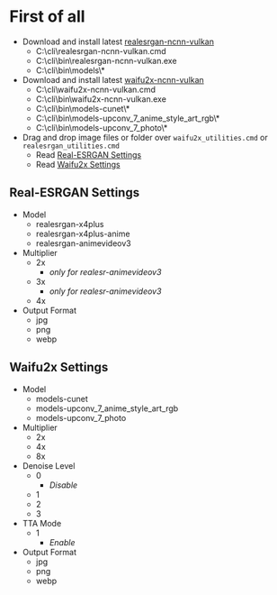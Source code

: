 # First of all

- Download and install latest [realesrgan-ncnn-vulkan](https://github.com/xinntao/Real-ESRGAN/releases)
    - C:\cli\realesrgan-ncnn-vulkan.cmd
    - C:\cli\bin\realesrgan-ncnn-vulkan.exe
    - C:\cli\bin\models\\*
- Download and install latest [waifu2x-ncnn-vulkan](https://github.com/nihui/waifu2x-ncnn-vulkan/releases)
    - C:\cli\waifu2x-ncnn-vulkan.cmd
    - C:\cli\bin\waifu2x-ncnn-vulkan.exe
    - C:\cli\bin\models-cunet\\*
    - C:\cli\bin\models-upconv_7_anime_style_art_rgb\\*
    - C:\cli\bin\models-upconv_7_photo\\*
- Drag and drop image files or folder over `waifu2x_utilities.cmd` or `realesrgan_utilities.cmd`
    - Read [Real-ESRGAN Settings](#Real-ESRGAN-Settings)
    - Read [Waifu2x Settings](#Waifu2x-Settings)

## Real-ESRGAN Settings
- Model
    - realesrgan-x4plus
    - realesrgan-x4plus-anime
    - realesrgan-animevideov3
- Multiplier
    - 2x
        - *only for realesr-animevideov3*
    - 3x
        - *only for realesr-animevideov3*
    - 4x
- Output Format
    - jpg
    - png
    - webp

## Waifu2x Settings
- Model
    - models-cunet
    - models-upconv_7_anime_style_art_rgb
    - models-upconv_7_photo
- Multiplier
    - 2x
    - 4x
    - 8x
- Denoise Level
    - 0
        - *Disable*
    - 1
    - 2
    - 3
- TTA Mode
    - 1
        - *Enable*
- Output Format
    - jpg
    - png
    - webp
